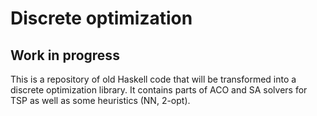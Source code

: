 # Discrete optimization

## Work in progress

This is a repository of old Haskell code that will be transformed into a
discrete optimization library. It contains parts of ACO and SA solvers for TSP
as well as some heuristics (NN, 2-opt). 
